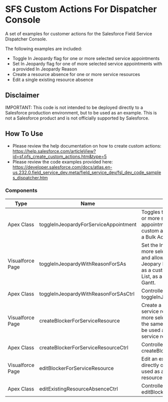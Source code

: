 # SFS Custom Actions For Dispatcher Console

A set of examples for customer actions for the Salesforce Field Service Dispatcher Console.

The following examples are included:
- Toggle In Jeopardy flag for one or more selected service appointments
- Set In Jeopardy flag for one of more selected service appointments with a provided In Jeopardy Reason
- Create a resource absence for one or more service resources
- Edit a single existing resource absence

## Disclaimer
IMPORTANT: This code is not intended to be deployed directly to a Salesforce production environment, but to be used as an example. This is not a Salesforce product and is not officially supported by Salesforce.

## How To Use

- Please review the help documentation on how to create custom actions: https://help.salesforce.com/articleView?id=sf.pfs_create_custom_actions.htm&type=5
- Please review the code examples provided here: https://developer.salesforce.com/docs/atlas.en-us.232.0.field_service_dev.meta/field_service_dev/fsl_dev_code_samples_dispatcher.htm

### Components

Type | Name | Description
--- | --- | ---
Apex Class | toggleInJeopardyForServiceAppointment | Toggles the In Jeopardy flag for one or more selected service appointments. This can be used as a custom action in the Services List, as a Bulk Action and on the Gantt.
Visualforce Page | toggleInJeopardyWithReasonForSAs | Set the In Jeopardy flag for one or more selected service appointments and allows the user to select the In Jeopary Reason. This can be used as a custom action in the Services List, as a Bulk Action and on the Gantt.
Apex Class | toggleInJeopardyWithReasonForSAsCtrl | Controller class for Visualforce Page toggleInJeopardyWithReasonForSAs.
Visualforce Page | createBlockerForServiceResource | Create a resource absence for a service resource and optionally for more selected service resources of the same service territory. This can be used as a custom action for a service resource.
Apex Class | createBlockerForServiceResourceCtrl | Controller class for Visualforce Page createBlockerForServiceResource.
Visualforce Page | editBlockerForServiceResource | Edit an existing resource absence directly on the gantt. This can be used as a custom action for a resource absence.
Apex Class | editExistingResourceAbsenceCtrl | Controller class for Visualforce Page editBlockerForServiceResource.

